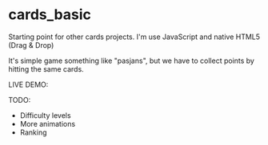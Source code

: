 # cards_basic
Starting point for other cards projects. I'm use JavaScript and native HTML5 (Drag &amp; Drop)

It's simple game something like "pasjans", but we have to collect points by hitting the same cards. 

LIVE DEMO:



TODO:
- Difficulty levels
- More animations
- Ranking
